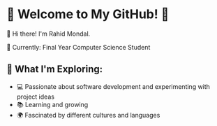 # 🌟 Welcome to My GitHub! 🌟
 👋 Hi there! I'm  Rahid Mondal.
 
🔭 Currently: Final Year Computer Science Student

## 🚀 What I'm Exploring:

- 💻 Passionate about software development and experimenting with project ideas
- 📚 Learning and growing
- 🌍 Fascinated by different cultures and languages








    
